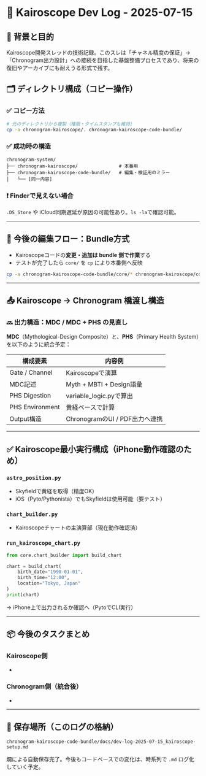 # 🧠 Kairoscope Dev Log - 2025-07-15

## 📌 背景と目的

Kairoscope開発スレッドの技術記録。このスレは「チャネル精度の保証」→「Chronogram出力設計」への接続を目指した基盤整備プロセスであり、将来の復旧やアーカイブにも耐えうる形式で残す。

## 🗂 ディレクトリ構成（コピー操作）

### ✅ コピー方法

```bash
# 元のディレクトリから複製（権限・タイムスタンプも維持）
cp -a chronogram-kairoscope/. chronogram-kairoscope-code-bundle/
```

### ✅ 成功時の構造

```plaintext
chronogram-system/
├── chronogram-kairoscope/               # 本番用
├── chronogram-kairoscope-code-bundle/   # 編集・検証用のミラー
│   └── [同一内容]
```

### ❗ Finderで見えない場合

`.DS_Store` や iCloud同期遅延が原因の可能性あり。`ls -la`で確認可能。

---

## 🔁 今後の編集フロー：Bundle方式

- Kairoscopeコードの**変更・追加は bundle 側で作業**する
- テストが完了したら `core/` を `cp` により本番側へ反映

```bash
cp -a chronogram-kairoscope-code-bundle/core/* chronogram-kairoscope/core/
```

---

## 📤 Kairoscope → Chronogram 橋渡し構造

### 🔜 出力構造：MDC / MDC + PHS の見直し

**MDC**（Mythological-Design Composite）と、**PHS**（Primary Health System）を以下のように統合予定：

| 構成要素            | 内容例                      |
| --------------- | ------------------------ |
| Gate / Channel  | Kairoscopeで演算            |
| MDC記述           | Myth + MBTI + Design語彙   |
| PHS Digestion   | variable\_logic.pyで算出    |
| PHS Environment | 黄経ベースで計算                 |
| Output構造        | ChronogramのUI / PDF出力へ連携 |

---

## ✅ Kairoscope最小実行構成（iPhone動作確認のため）

### `astro_position.py`

- Skyfieldで黄経を取得（精度OK）
- iOS（Pyto/Pythonista）でもSkyfieldは使用可能（要テスト）

### `chart_builder.py`

- Kairoscopeチャートの主演算部（現在動作確認済）

### `run_kairoscope_chart.py`

```python
from core.chart_builder import build_chart

chart = build_chart(
    birth_date="1990-01-01",
    birth_time="12:00",
    location="Tokyo, Japan"
)
print(chart)
```

→ iPhone上で出力されるか確認へ（PytoでCLI実行）

---

## 📦 今後のタスクまとめ

### Kairoscope側

-

### Chronogram側（統合後）

-

---

## 📁 保存場所（このログの格納）

```plaintext
chronogram-kairoscope-code-bundle/docs/dev-log-2025-07-15_kairoscope-setup.md
```

爛による自動保存完了。今後もコードベースでの変化は、時系列で `.md` ログ化していく予定。

